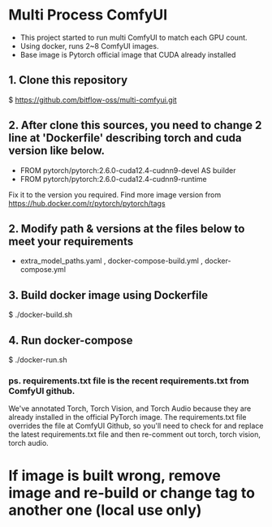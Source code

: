# Multi Process ComfyUI

- This project started to run multi ComfyUI to match each GPU count.
- Using docker, runs 2~8 ComfyUI images.
- Base image is Pytorch official image that CUDA already installed 

## 1. Clone this repository
$ https://github.com/bitflow-oss/multi-comfyui.git

## 2. After clone this sources, you need to change 2 line at 'Dockerfile' describing torch and cuda version like below.

- FROM pytorch/pytorch:2.6.0-cuda12.4-cudnn9-devel AS builder
- FROM pytorch/pytorch:2.6.0-cuda12.4-cudnn9-runtime

Fix it to the version you required. 
Find more image version from https://hub.docker.com/r/pytorch/pytorch/tags

## 2. Modify path & versions at the files below to meet your requirements
- extra_model_paths.yaml , docker-compose-build.yml , docker-compose.yml

## 3. Build docker image using Dockerfile
$ ./docker-build.sh

## 4. Run docker-compose
$ ./docker-run.sh

### ps. requirements.txt file is the recent requirements.txt from ComfyUI github.
We've annotated Torch, Torch Vision, and Torch Audio because they are already installed in the official PyTorch image.
The requirements.txt file overrides the file at ComfyUI Github, 
so you'll need to check for and replace the latest requirements.txt file 
and then re-comment out torch, torch vision, torch audio.

# If image is built wrong, remove image and re-build or change tag to another one (local use only)